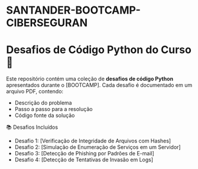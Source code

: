 # SANTANDER-BOOTCAMP-CIBERSEGURAN
# Desafios de Código Python do Curso 🚀

Este repositório contém uma coleção de **desafios de código Python** apresentados durante o [BOOTCAMP]. Cada desafio é documentado em um arquivo PDF, contendo:

- Descrição do problema
- Passo a passo para a resolução
- Código fonte da solução

📚 Desafios Incluídos

- Desafio 1: [Verificação de Integridade de Arquivos com Hashes]
- Desafio 2: [Simulação de Enumeração de Serviços em um Servidor]
- Desafio 3: [Detecção de Phishing por Padrões de E-mail]
- Desafio 4: [Detecção de Tentativas de Invasão em Logs]

